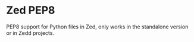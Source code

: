Zed PEP8
========

PEP8 support for Python files in Zed, only works in the standalone version or in Zedd projects.
